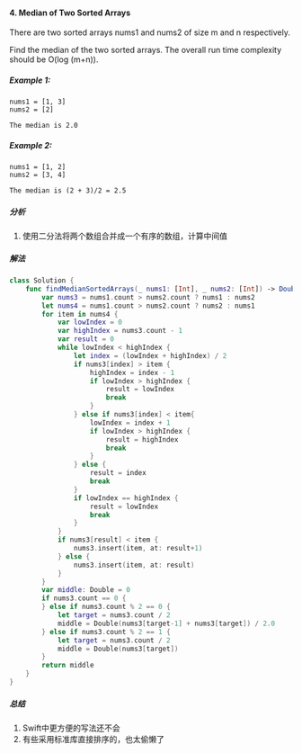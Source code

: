 #### 4. Median of Two Sorted Arrays<br>
There are two sorted arrays nums1 and nums2 of size m and n respectively.<br>

Find the median of the two sorted arrays. The overall run time complexity should be O(log (m+n)).<br>

##### Example 1:<br>
```
nums1 = [1, 3]
nums2 = [2]

The median is 2.0
```
##### Example 2:<br>
```
nums1 = [1, 2]
nums2 = [3, 4]

The median is (2 + 3)/2 = 2.5
```

##### 分析<br>
1. 使用二分法将两个数组合并成一个有序的数组，计算中间值

##### 解法<br>
```Swift
class Solution {
    func findMedianSortedArrays(_ nums1: [Int], _ nums2: [Int]) -> Double {
        var nums3 = nums1.count > nums2.count ? nums1 : nums2
        let nums4 = nums1.count > nums2.count ? nums2 : nums1
        for item in nums4 {
            var lowIndex = 0
            var highIndex = nums3.count - 1
            var result = 0
            while lowIndex < highIndex {
                let index = (lowIndex + highIndex) / 2
                if nums3[index] > item {
                    highIndex = index - 1
                    if lowIndex > highIndex {
                        result = lowIndex
                        break
                    }
                } else if nums3[index] < item{
                    lowIndex = index + 1
                    if lowIndex > highIndex {
                        result = highIndex
                        break
                    }
                } else {
                    result = index
                    break
                }
                if lowIndex == highIndex {
                    result = lowIndex
                    break
                }
            }
            if nums3[result] < item {
                nums3.insert(item, at: result+1)
            } else {
                nums3.insert(item, at: result)
            }
        }
        var middle: Double = 0
        if nums3.count == 0 {
        } else if nums3.count % 2 == 0 {
            let target = nums3.count / 2
            middle = Double(nums3[target-1] + nums3[target]) / 2.0
        } else if nums3.count % 2 == 1 {
            let target = nums3.count / 2
            middle = Double(nums3[target])
        }
        return middle
    }
}
```

##### 总结
1. Swift中更方便的写法还不会
2. 有些采用标准库直接排序的，也太偷懒了